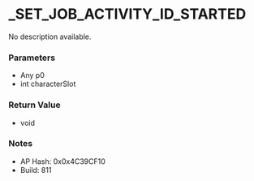 # _SET_JOB_ACTIVITY_ID_STARTED

No description available.

### Parameters
* Any p0
* int characterSlot

### Return Value
* void

### Notes
* AP Hash: 0x0x4C39CF10
* Build: 811

